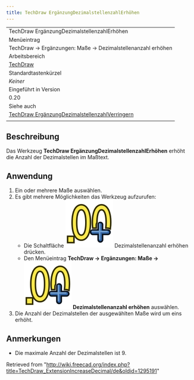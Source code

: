 ```yaml
---
title: TechDraw ErgänzungDezimalstellenzahlErhöhen
---
```


|                                                                                                                                |
| ------------------------------------------------------------------------------------------------------------------------------ |
| TechDraw ErgänzungDezimalstellenzahlErhöhen                                                                                    |
| Menüeintrag                                                                                                                    |
| TechDraw → Ergänzungen: Maße → Dezimalstellenanzahl erhöhen                                                                    |
| Arbeitsbereich                                                                                                                 |
| [TechDraw](/TechDraw_Workbench/de "TechDraw Workbench/de")                                                                     |
| Standardtastenkürzel                                                                                                           |
| _Keiner_                                                                                                                       |
| Eingeführt in Version                                                                                                          |
| 0.20                                                                                                                           |
| Siehe auch                                                                                                                     |
| [TechDraw ErgänzungDezimalstellenzahlVerringern](/TechDraw_ExtensionDecreaseDecimal/de "TechDraw ExtensionDecreaseDecimal/de") |
|                                                                                                                                |

## Beschreibung

Das Werkzeug **TechDraw ErgänzungDezimalstellenzahlErhöhen** erhöht die Anzahl der Dezimalstellen im Maßtext.

## Anwendung

1. Ein oder mehrere Maße auswählen.
2. Es gibt mehrere Möglichkeiten das Werkzeug aufzurufen:
   - Die Schaltfläche ![](/src/assets/images/TechDraw_ExtensionIncreaseDecimal.svg) Dezimalstellenanzahl erhöhen drücken.
   - Den Menüeintrag **TechDraw → Ergänzungen: Maße → ![](/src/assets/images/TechDraw_ExtensionIncreaseDecimal.svg) Dezimalstellenanzahl erhöhen** auswählen.
3. Die Anzahl der Dezimalstellen der ausgewählten Maße wird um eins erhöht.

## Anmerkungen

- Die maximale Anzahl der Dezimalstellen ist 9.

Retrieved from "<http://wiki.freecad.org/index.php?title=TechDraw_ExtensionIncreaseDecimal/de&oldid=1295191>"

